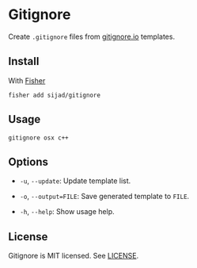 # Gitignore

Create `.gitignore` files from [gitignore.io](https://www.gitignore.io) templates.

## Install

With [Fisher](https://github.com/jorgebucaran/fisher)

```
fisher add sijad/gitignore
```

## Usage

```fish
gitignore osx c++
```

## Options

* `-u`, `--update`:
    Update template list.

* `-o`, `--output=FILE`:
    Save generated template to `FILE`.

* `-h`, `--help`:
    Show usage help.

## License

Gitignore is MIT licensed. See [LICENSE](LICENSE).
